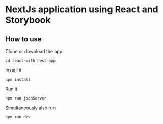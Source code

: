 # NextJs application using React and Storybook

## How to use

Clone or download the app

```
cd react-with-next-app
```

Install it

```
npm install
```

Run it

```
npm run jsonServer
```

Simultaneously also run

```
npm run dev
```
